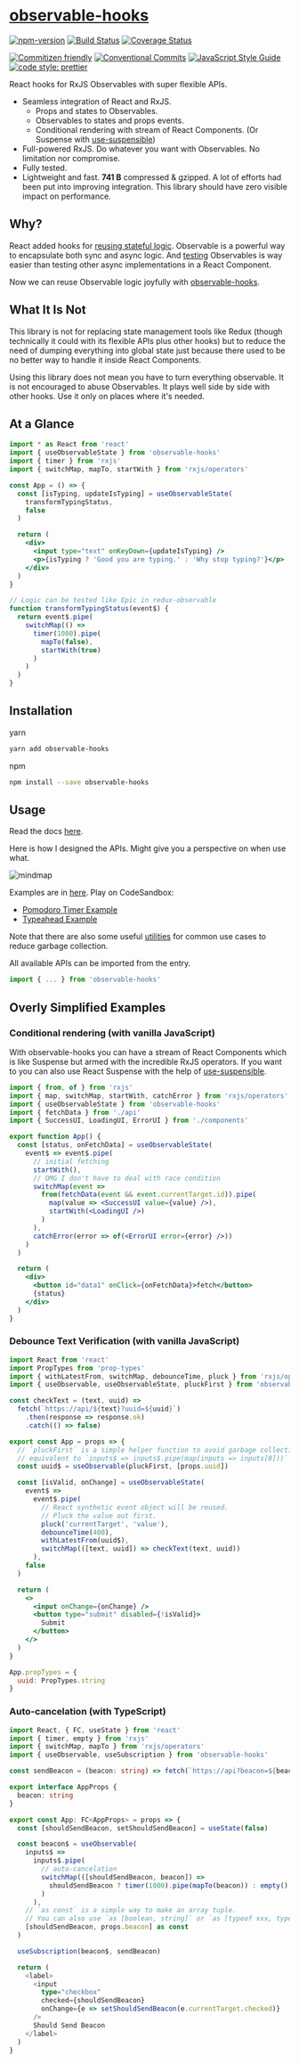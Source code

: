 # [observable-hooks](https://github.com/crimx/observable-hooks)

[![npm-version](https://img.shields.io/npm/v/observable-hooks.svg)](https://www.npmjs.com/package/observable-hooks)
[![Build Status](https://img.shields.io/travis/com/crimx/observable-hooks/master)](https://travis-ci.com/crimx/observable-hooks)
[![Coverage Status](https://img.shields.io/coveralls/github/crimx/observable-hooks/master)](https://coveralls.io/github/crimx/observable-hooks?branch=master)

[![Commitizen friendly](https://img.shields.io/badge/commitizen-friendly-brightgreen.svg?maxAge=2592000)](http://commitizen.github.io/cz-cli/)
[![Conventional Commits](https://img.shields.io/badge/Conventional%20Commits-1.0.0-brightgreen.svg?maxAge=2592000)](https://conventionalcommits.org)
[![JavaScript Style Guide](https://img.shields.io/badge/code_style-standard-brightgreen.svg)](https://standardjs.com)
[![code style: prettier](https://img.shields.io/badge/code_style-prettier-ff69b4.svg?style=flat-square)](https://github.com/prettier/prettier)

React hooks for RxJS Observables with super flexible APIs.

- Seamless integration of React and RxJS.
  - Props and states to Observables.
  - Observables to states and props events.
  - Conditional rendering with stream of React Components. (Or Suspense with [use-suspensible](https://github.com/crimx/use-suspensible))
- Full-powered RxJS. Do whatever you want with Observables. No limitation nor compromise.
- Fully tested.
- Lightweight and fast. **741 B** compressed & gzipped. A lot of efforts had been put into improving integration. This library should have zero visible impact on performance.

## Why?

React added hooks for [reusing stateful logic](https://reactjs.org/docs/hooks-intro.html#its-hard-to-reuse-stateful-logic-between-components).
Observable is a powerful way to encapsulate both sync and async logic.
And [testing](https://rxjs-dev.firebaseapp.com/guide/testing/marble-testing) Observables is way easier than testing other async implementations in a React Component.

Now we can reuse Observable logic joyfully with [observable-hooks](https://github.com/crimx/observable-hooks).

## What It Is Not

This library is not for replacing state management tools like Redux (though technically it could with its flexible APIs plus other hooks) but to reduce the need of dumping everything into global state just because there used to be no better way to handle it inside React Components.

Using this library does not mean you have to turn everything observable. It is not encouraged to abuse Observables. It plays well side by side with other hooks. Use it only on places where it's needed.

## At a Glance

```jsx
import * as React from 'react'
import { useObservableState } from 'observable-hooks'
import { timer } from 'rxjs'
import { switchMap, mapTo, startWith } from 'rxjs/operators'

const App = () => {
  const [isTyping, updateIsTyping] = useObservableState(
    transformTypingStatus,
    false
  )

  return (
    <div>
      <input type="text" onKeyDown={updateIsTyping} />
      <p>{isTyping ? 'Good you are typing.' : 'Why stop typing?'}</p>
    </div>
  )
}

// Logic can be tested like Epic in redux-observable
function transformTypingStatus(event$) {
  return event$.pipe(
    switchMap(() =>
      timer(1000).pipe(
        mapTo(false),
        startWith(true)
      )
    )
  )
}
```

## Installation

yarn

```bash
yarn add observable-hooks
```

npm

```bash
npm install --save observable-hooks
```

## Usage

Read the docs [here](https://www.crimx.com/observable-hooks).

Here is how I designed the APIs. Might give you a perspective on when use what.

![mindmap](https://github.com/crimx/observable-hooks/blob/master/observable-hooks.png?raw=true)

Examples are in [here](https://github.com/crimx/observable-hooks/tree/master/examples). Play on CodeSandbox:

- [Pomodoro Timer Example](https://codesandbox.io/s/github/crimx/observable-hooks/tree/master/examples/pomodoro-timer)
- [Typeahead Example](https://codesandbox.io/s/github/crimx/observable-hooks/tree/master/examples/typeahead)

Note that there are also some useful [utilities](https://www.crimx.com/observable-hooks/modules/_helpers_.html) for common use cases to reduce garbage collection.

All available APIs can be imported from the entry.

```javascript
import { ... } from 'observable-hooks'
```

## Overly Simplified Examples

### Conditional rendering (with vanilla JavaScript)

With observable-hooks you can have a stream of React Components which is like Suspense but armed with the incredible RxJS operators. If you want to you can also use React Suspense with the help of [use-suspensible](https://github.com/crimx/use-suspensible).

```jsx
import { from, of } from 'rxjs'
import { map, switchMap, startWith, catchError } from 'rxjs/operators'
import { useObservableState } from 'observable-hooks'
import { fetchData } from './api'
import { SuccessUI, LoadingUI, ErrorUI } from './components'

export function App() {
  const [status, onFetchData] = useObservableState(
    event$ => event$.pipe(
      // initial fetching
      startWith(),
      // OMG I don't have to deal with race condition
      switchMap(event =>
        from(fetchData(event && event.currentTarget.id)).pipe(
          map(value => <SuccessUI value={value} />),
          startWith(<LoadingUI />)
        )
      ),
      catchError(error => of(<ErrorUI error={error} />))
    )
  )

  return (
    <div>
      <button id="data1" onClick={onFetchData}>fetch</button>
      {status}
    </div>
  )
}
```

### Debounce Text Verification (with vanilla JavaScript)

```jsx
import React from 'react'
import PropTypes from 'prop-types'
import { withLatestFrom, switchMap, debounceTime, pluck } from 'rxjs/operators'
import { useObservable, useObservableState, pluckFirst } from 'observable-hooks'

const checkText = (text, uuid) =>
  fetch(`https://api/${text}?uuid=${uuid}`)
    .then(response => response.ok)
    .catch(() => false)

export const App = props => {
  // `pluckFirst` is a simple helper function to avoid garbage collection,
  // equivalent to `inputs$ => inputs$.pipe(map(inputs => inputs[0]))`
  const uuid$ = useObservable(pluckFirst, [props.uuid])

  const [isValid, onChange] = useObservableState(
    event$ =>
      event$.pipe(
        // React synthetic event object will be reused.
        // Pluck the value out first.
        pluck('currentTarget', 'value'),
        debounceTime(400),
        withLatestFrom(uuid$),
        switchMap(([text, uuid]) => checkText(text, uuid))
      ),
    false
  )

  return (
    <>
      <input onChange={onChange} />
      <button type="submit" disabled={!isValid}>
        Submit
      </button>
    </>
  )
}

App.propTypes = {
  uuid: PropTypes.string
}
```

### Auto-cancelation (with TypeScript)

```typescript
import React, { FC, useState } from 'react'
import { timer, empty } from 'rxjs'
import { switchMap, mapTo } from 'rxjs/operators'
import { useObservable, useSubscription } from 'observable-hooks'

const sendBeacon = (beacon: string) => fetch(`https://api?beacon=${beacon}`)

export interface AppProps {
  beacon: string
}

export const App: FC<AppProps> = props => {
  const [shouldSendBeacon, setShouldSendBeacon] = useState(false)

  const beacon$ = useObservable(
    inputs$ =>
      inputs$.pipe(
        // auto-cancelation
        switchMap(([shouldSendBeacon, beacon]) =>
          shouldSendBeacon ? timer(1000).pipe(mapTo(beacon)) : empty()
        )
      ),
    // `as const` is a simple way to make an array tuple.
    // You can also use `as [boolean, string]` or `as [typeof xxx, typeof xxx]`
    [shouldSendBeacon, props.beacon] as const
  )

  useSubscription(beacon$, sendBeacon)

  return (
    <label>
      <input
        type="checkbox"
        checked={shouldSendBeacon}
        onChange={e => setShouldSendBeacon(e.currentTarget.checked)}
      />
      Should Send Beacon
    </label>
  )
}
```
